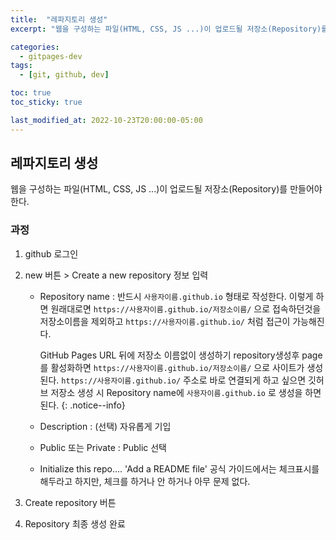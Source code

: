 ```yaml
---
title:  "레파지토리 생성"
excerpt: "웹을 구성하는 파일(HTML, CSS, JS ...)이 업로드될 저장소(Repository)를 만들어야 한다."

categories:
  - gitpages-dev
tags:
  - [git, github, dev]

toc: true
toc_sticky: true

last_modified_at: 2022-10-23T20:00:00-05:00
---
```

## 레파지토리 생성
웹을  구성하는  파일(HTML, CSS, JS ...)이  업로드될  저장소(Repository)를  만들어야  한다.

### 과정
1. github 로그인
2. new 버튼 > Create a new repository 정보 입력
    * Repository name
    : 반드시  `사용자이름.github.io` 형태로 작성한다. 이렇게 하면 원래대로면 `https://사용자이름.github.io/저장소이름/` 으로 접속하던것을 저장소이름을 제외하고 `https://사용자이름.github.io/` 처럼 접근이 가능해진다.  
      
      GitHub Pages URL 뒤에 저장소 이름없이 생성하기 repository생성후 page를 활성화하면 `https://사용자이름.github.io/저장소이름/` 으로 사이트가 생성된다. `https://사용자이름.github.io/` 주소로 바로 연결되게 하고 싶으면 깃허브 저장소 생성 시 Repository name에 `사용자이름.github.io` 로 생성을 하면 된다.
{:  .notice--info}
  
  
    * Description
    : (선택) 자유롭게 기입
    * Public 또는 Private
    : Public 선택
    * Initialize this repo....
    'Add a README file' 공식 가이드에서는 체크표시를 해두라고 하지만, 체크를 하거나 안 하거나 아무 문제 없다.

3. Create repository 버튼 
4. Repository 최종 생성 완료
